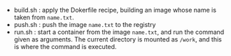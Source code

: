* build.sh : apply the Dokerfile recipe, building an image whose name is taken from `name.txt`.
* push.sh : push the image `name.txt` to the registry
* run.sh : start a container from the image `name.txt`, and run the command given as arguments. The current directory is mounted as `/work`, and this is where the command is executed.